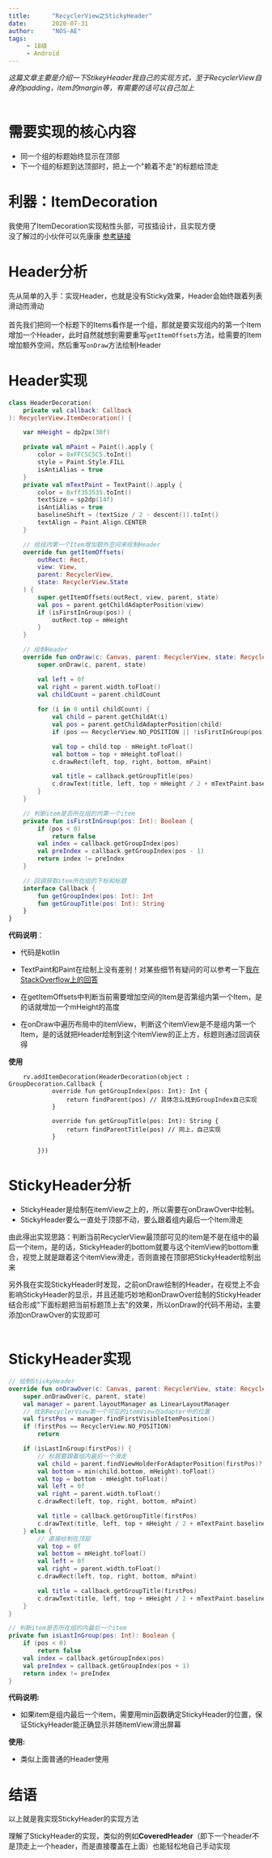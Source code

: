 ```yaml
---
title:      "RecyclerView之StickyHeader"
date:       2020-07-31
author:     "NOS-AE"
tags:
     - 18级
     - Android
---
```


*这篇文章主要是介绍一下StikeyHeader我自己的实现方式，至于RecyclerView自身的padding，item的margin等，有需要的话可以自己加上*<br><br>


# 需要实现的核心内容
- 同一个组的标题始终显示在顶部
- 下一个组的标题到达顶部时，把上一个"赖着不走"的标题给顶走

# 利器：ItemDecoration
我使用了ItemDecoration实现粘性头部，可拔插设计，且实现方便<br>
没了解过的小伙伴可以先康康 [参考链接](https://www.jianshu.com/p/b46a4ff7c10a)

# Header分析

先从简单的入手：实现Header，也就是没有Sticky效果，Header会始终跟着列表滑动而滑动<br><br>
首先我们把同一个标题下的Items看作是一个组，那就是要实现组内的第一个Item增加一个Header，此时自然就想到需要重写```getItemOffsets```方法，给需要的Item增加额外空间，然后重写```onDraw```方法绘制Header

# Header实现
```kotlin
class HeaderDecoration(
    private val callback: Callback
): RecyclerView.ItemDecoration() {

    var mHeight = dp2px(30f)

    private val mPaint = Paint().apply {
        color = 0xFFC5C5C5.toInt()
        style = Paint.Style.FILL
        isAntiAlias = true
    }
    private val mTextPaint = TextPaint().apply {
        color = 0xff353535.toInt()
        textSize = sp2dp(14f)
        isAntiAlias = true
        baselineShift = (textSize / 2 - descent()).toInt()
        textAlign = Paint.Align.CENTER
    }

    // 给组内第一个Item增加额外空间来绘制Header
    override fun getItemOffsets(
        outRect: Rect,
        view: View,
        parent: RecyclerView,
        state: RecyclerView.State
    ) {
        super.getItemOffsets(outRect, view, parent, state)
        val pos = parent.getChildAdapterPosition(view)
        if (isFirstInGroup(pos)) {
            outRect.top = mHeight
        }
    }

    // 绘制Header
    override fun onDraw(c: Canvas, parent: RecyclerView, state: RecyclerView.State) {
        super.onDraw(c, parent, state)

        val left = 0f
        val right = parent.width.toFloat()
        val childCount = parent.childCount
        
        for (i in 0 until childCount) {
            val child = parent.getChildAt(i)
            val pos = parent.getChildAdapterPosition(child)
            if (pos == RecyclerView.NO_POSITION || !isFirstInGroup(pos)) continue

            val top = child.top - mHeight.toFloat()
            val bottom = top + mHeight.toFloat()
            c.drawRect(left, top, right, bottom, mPaint)

            val title = callback.getGroupTitle(pos)
            c.drawText(title, left, top + mHeight / 2 + mTextPaint.baselineShift, mTextPaint)
        }
    }

    // 判断item是否所在组的内第一个item
    private fun isFirstInGroup(pos: Int): Boolean {
        if (pos < 0)
            return false
        val index = callback.getGroupIndex(pos)
        val preIndex = callback.getGroupIndex(pos - 1)
        return index != preIndex
    }

    // 回调获取item所在组的下标和标题
    interface Callback {
        fun getGroupIndex(pos: Int): Int
        fun getGroupTitle(pos: Int): String
    }
}
```
**代码说明**：
- 代码是kotlin
- TextPaint和Paint在绘制上没有差别！对某些细节有疑问的可以参考一下[我在StackOverflow上的回答](https://stackoverflow.com/a/61435196/11136727)

- 在getItemOffsets中判断当前需要增加空间的Item是否第组内第一个Item，是的话就增加一个mHeight的高度
- 在onDraw中遍历布局中的itemView，判断这个itemView是不是组内第一个Item，是的话就把Header绘制到这个itemView的正上方，标题则通过回调获得<br>

**使用**
```
    rv.addItemDecoration(HeaderDecoration(object : GroupDecoration.Callback {
            override fun getGroupIndex(pos: Int): Int {
                return findParent(pos) // 具体怎么找到GroupIndex自己实现
            }

            override fun getGroupTitle(pos: Int): String {
                return findParentTitle(pos) // 同上，自己实现
            }

        }))
```

# StickyHeader分析
- StickyHeader是绘制在itemView之上的，所以需要在onDrawOver中绘制。
- StickyHeader要么一直处于顶部不动，要么跟着组内最后一个Item滑走

由此得出实现思路：判断当前RecyclerView最顶部可见的item是不是在组中的最后一个item，是的话，StickyHeader的bottom就要与这个itemView的bottom重合，视觉上就是跟着这个itemView滑走，否则直接在顶部把StickyHeader绘制出来<br>

另外我在实现StickyHeader时发现，之前onDraw绘制的Header，在视觉上不会影响StickyHeader的显示，并且还能巧妙地和onDrawOver绘制的StickyHeader结合形成"下面标题把当前标题顶上去"的效果，所以onDraw的代码不用动，主要添加onDrawOver的实现即可<br><br>

# StickyHeader实现
```kotlin
// 绘制StickyHeader
override fun onDrawOver(c: Canvas, parent: RecyclerView, state: RecyclerView.State) {
    super.onDrawOver(c, parent, state)
    val manager = parent.layoutManager as LinearLayoutManager
    // 找到RecyclerView第一个可见的itemView在adapter中的位置
    val firstPos = manager.findFirstVisibleItemPosition()
    if (firstPos == RecyclerView.NO_POSITION)
        return

    if (isLastInGroup(firstPos)) {
        // 标题要跟着组内最后一个滑走
        val child = parent.findViewHolderForAdapterPosition(firstPos)?.itemView ?: return
        val bottom = min(child.bottom, mHeight).toFloat()
        val top = bottom - mHeight.toFloat()
        val left = 0f
        val right = parent.width.toFloat()
        c.drawRect(left, top, right, bottom, mPaint)

        val title = callback.getGroupTitle(firstPos)
        c.drawText(title, left, top + mHeight / 2 + mTextPaint.baselineShift, mTextPaint)
    } else {
        // 直接绘制在顶部
        val top = 0f
        val bottom = mHeight.toFloat()
        val left = 0f
        val right = parent.width.toFloat()
        c.drawRect(left, top, right, bottom, mPaint)

        val title = callback.getGroupTitle(firstPos)
        c.drawText(title, left, top + mHeight / 2 + mTextPaint.baselineShift, mTextPaint)
    }
}

// 判断item是否所在组的内最后一个item
private fun isLastInGroup(pos: Int): Boolean {
    if (pos < 0)
        return false
    val index = callback.getGroupIndex(pos)
    val preIndex = callback.getGroupIndex(pos + 1)
    return index != preIndex
}
```
**代码说明:**
- 如果item是组内最后一个item，需要用min函数确定StickyHeader的位置，保证StickyHeader能正确显示并随itemView滑出屏幕<br>

**使用:**

- 类似上面普通的Header使用


# 结语
以上就是我实现StickyHeader的实现方法

理解了StickyHeader的实现，类似的例如**CoveredHeader**（即下一个header不是顶走上一个header，而是直接覆盖在上面）也能轻松地自己手动实现